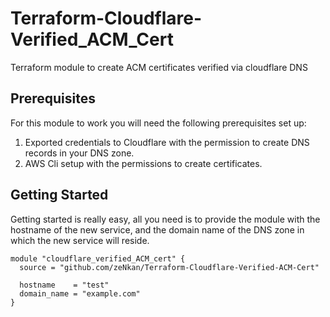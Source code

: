 # Terraform-Cloudflare-Verified_ACM_Cert
Terraform module to create ACM certificates verified via cloudflare DNS

## Prerequisites
For this module to work you will need the following prerequisites set up:
1. Exported credentials to Cloudflare with the permission to create DNS records 
   in your DNS zone.
2. AWS Cli setup with the permissions to create certificates.

## Getting Started
Getting started is really easy, all you need is to provide the module with the
hostname of the new service, and the domain name of the DNS zone in which the
new service will reside.

```hcl
module "cloudflare_verified_ACM_cert" {
  source = "github.com/zeNkan/Terraform-Cloudflare-Verified-ACM-Cert"

  hostname    = "test"
  domain_name = "example.com"
}
```




